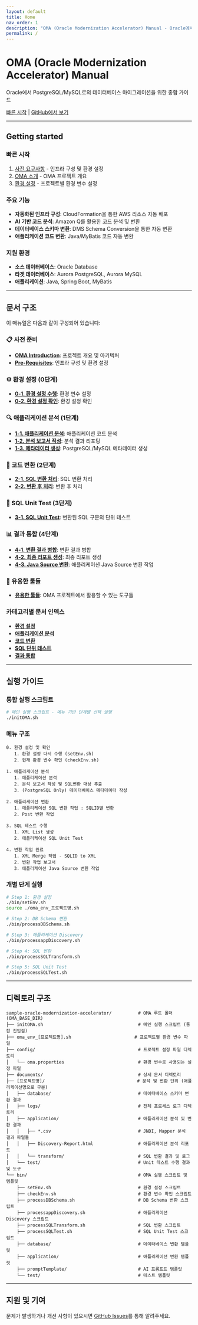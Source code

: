 ```yaml
---
layout: default
title: Home
nav_order: 1
description: "OMA (Oracle Modernization Accelerator) Manual - Oracle에서 PostgreSQL/MySQL로의 데이터베이스 마이그레이션을 위한 종합 가이드"
permalink: /
---
```


# OMA (Oracle Modernization Accelerator) Manual

Oracle에서 PostgreSQL/MySQL로의 데이터베이스 마이그레이션을 위한 종합 가이드

[빠른 시작](#빠른-시작) | [GitHub에서 보기](https://github.com/aws-samples/sample-oracle-modernization-accelerator)

---

## Getting started

### 빠른 시작

1. [사전 요구사항](documents/Pre-Requisites.md) - 인프라 구성 및 환경 설정
2. [OMA 소개](documents/OMA-Introduction.md) - OMA 프로젝트 개요
3. [환경 설정](documents/0-1.setEnv.md) - 프로젝트별 환경 변수 설정

### 주요 기능

- **자동화된 인프라 구성**: CloudFormation을 통한 AWS 리소스 자동 배포
- **AI 기반 코드 분석**: Amazon Q를 활용한 코드 분석 및 변환
- **데이터베이스 스키마 변환**: DMS Schema Conversion을 통한 자동 변환
- **애플리케이션 코드 변환**: Java/MyBatis 코드 자동 변환

### 지원 환경

- **소스 데이터베이스**: Oracle Database
- **타겟 데이터베이스**: Aurora PostgreSQL, Aurora MySQL
- **애플리케이션**: Java, Spring Boot, MyBatis

---

## 문서 구조

이 매뉴얼은 다음과 같이 구성되어 있습니다:

### 📋 사전 준비
- **[OMA Introduction](documents/OMA-Introduction.md)**: 프로젝트 개요 및 아키텍처
- **[Pre-Requisites](documents/Pre-Requisites.md)**: 인프라 구성 및 환경 설정

### ⚙️ 환경 설정 (0단계)
- **[0-1. 환경 설정 수행](documents/0-1.setEnv.md)**: 환경 변수 설정
- **[0-2. 환경 설정 확인](documents/0-2.checkEnv.md)**: 환경 설정 확인

### 🔍 애플리케이션 분석 (1단계)
- **[1-1. 애플리케이션 분석](documents/1-1.processAppAnalysis.md)**: 애플리케이션 코드 분석
- **[1-2. 분석 보고서 작성](documents/1-2.processAppReporting.md)**: 분석 결과 리포팅
- **[1-3. 메타데이터 생성](documents/1-3.genPostgreSqlMeta.md)**: PostgreSQL/MySQL 메타데이터 생성

### 🔄 코드 변환 (2단계)
- **[2-1. SQL 변환 처리](documents/2-1.processSqlTransform.md)**: SQL 변환 처리
- **[2-2. 변환 후 처리](documents/2-2.processPostTransform.md)**: 변환 후 처리

### 🧪 SQL Unit Test (3단계)
- **[3-1. SQL Unit Test](documents/3-1.sqlUnitTest.md)**: 변환된 SQL 구문의 단위 테스트

### 📊 결과 통합 (4단계)
- **[4-1. 변환 결과 병합](documents/4-1.processSqlTransformMerge.md)**: 변환 결과 병합
- **[4-2. 최종 리포트 생성](documents/4-2.processSqlTransformReport.md)**: 최종 리포트 생성
- **[4-3. Java Source 변환](documents/4-3.processJavaTransform.md)**: 애플리케이션 Java Source 변환 작업

### 🔧 유용한 툴들
- **[유용한 툴들](documents/useful-tools.md)**: OMA 프로젝트에서 활용할 수 있는 도구들

### 카테고리별 문서 인덱스
- **[환경 설정](documents/environment-setup.md)**
- **[애플리케이션 분석](documents/application-analysis.md)**
- **[코드 변환](documents/code-transformation.md)**
- **[SQL 단위 테스트](documents/sql-unit-test.md)**
- **[결과 통합](documents/result-integration.md)**

---

## 실행 가이드

### 통합 실행 스크립트
```bash
# 메인 실행 스크립트 - 메뉴 기반 단계별 선택 실행
./initOMA.sh
```

### 메뉴 구조
```
0. 환경 설정 및 확인
   1. 환경 설정 다시 수행 (setEnv.sh)
   2. 현재 환경 변수 확인 (checkEnv.sh)

1. 애플리케이션 분석
   1. 애플리케이션 분석
   2. 분석 보고서 작성 및 SQL변환 대상 추출
   3. (PostgreSQL Only) 데이터베이스 메타데이터 작성

2. 애플리케이션 변환
   1. 애플리케이션 SQL 변환 작업 : SQLID별 변환
   2. Post 변환 작업

3. SQL 테스트 수행
   1. XML List 생성
   2. 애플리케이션 SQL Unit Test

4. 변환 작업 완료
   1. XML Merge 작업 - SQLID to XML
   2. 변환 작업 보고서
   3. 애플리케이션 Java Source 변환 작업
```

### 개별 단계 실행
```bash
# Step 1: 환경 설정
./bin/setEnv.sh
source ./oma_env_프로젝트명.sh

# Step 2: DB Schema 변환
./bin/processDBSchema.sh

# Step 3: 애플리케이션 Discovery
./bin/processappDiscovery.sh

# Step 4: SQL 변환
./bin/processSQLTransform.sh

# Step 5: SQL Unit Test
./bin/processSQLTest.sh
```

---

## 디렉토리 구조

```
sample-oracle-modernization-accelerator/          # OMA 루트 폴더 (OMA_BASE_DIR)
├── initOMA.sh                                    # 메인 실행 스크립트 (통합 진입점)
├── oma_env_[프로젝트명].sh                        # 프로젝트별 환경 변수 파일
├── config/                                       # 프로젝트 설정 파일 디렉토리
│   └── oma.properties                            # 환경 변수로 사용되는 설정 파일
├── documents/                                    # 상세 문서 디렉토리
├── [프로젝트명]/                                   # 분석 및 변환 단위 (애플리케이션명으로 구분)
│   ├── database/                                 # 데이터베이스 스키마 변환 결과
│   ├── logs/                                     # 전체 프로세스 로그 디렉토리
│   ├── application/                              # 애플리케이션 분석 및 변환 결과
│   │   ├── *.csv                                 # JNDI, Mapper 분석 결과 파일들
│   │   ├── Discovery-Report.html                 # 애플리케이션 분석 리포트
│   │   └── transform/                            # SQL 변환 결과 및 로그
│   └── test/                                     # Unit 테스트 수행 결과 및 도구
└── bin/                                          # OMA 실행 스크립트 및 템플릿
    ├── setEnv.sh                                 # 환경 설정 스크립트
    ├── checkEnv.sh                               # 환경 변수 확인 스크립트
    ├── processDBSchema.sh                        # DB Schema 변환 스크립트
    ├── processappDiscovery.sh                    # 애플리케이션 Discovery 스크립트
    ├── processSQLTransform.sh                    # SQL 변환 스크립트
    ├── processSQLTest.sh                         # SQL Unit Test 스크립트
    ├── database/                                 # 데이터베이스 변환 템플릿
    ├── application/                              # 애플리케이션 변환 템플릿
    ├── promptTemplate/                           # AI 프롬프트 템플릿
    └── test/                                     # 테스트 템플릿
```

---

## 지원 및 기여

문제가 발생하거나 개선 사항이 있으시면 [GitHub Issues](https://github.com/aws-samples/sample-oracle-modernization-accelerator/issues)를 통해 알려주세요.
